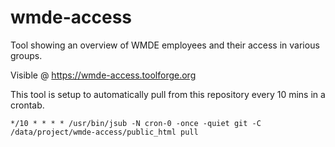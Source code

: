 # wmde-access

Tool showing an overview of WMDE employees and their access in various groups.

Visible @ https://wmde-access.toolforge.org

This tool is setup to automatically pull from this repository every 10 mins in a crontab.

```
*/10 * * * * /usr/bin/jsub -N cron-0 -once -quiet git -C /data/project/wmde-access/public_html pull
```